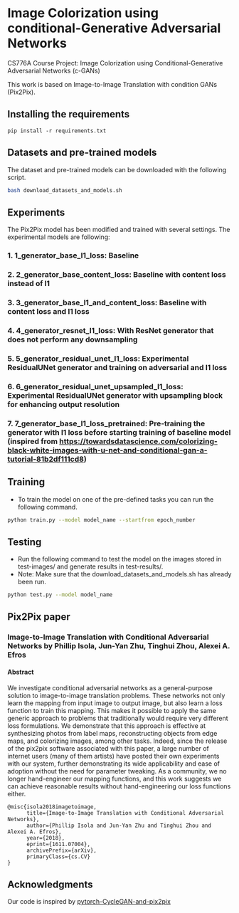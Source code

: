 # Image Colorization using conditional-Generative Adversarial Networks
 CS776A Course Project: Image Colorization using Conditional-Generative Adversarial Networks (c-GANs)

This work is based on Image-to-Image Translation with condition GANs (Pix2Pix).

## Installing the requirements
```
pip install -r requirements.txt
```

## Datasets and pre-trained models

The dataset and pre-trained models can be downloaded with the following script.
```bash
bash download_datasets_and_models.sh
```

## Experiments

The Pix2Pix model has been modified and trained with several settings. The experimental models are following:
### 1. 1_generator_base_l1_loss: Baseline
### 2. 2_generator_base_content_loss: Baseline with content loss instead of l1
### 3. 3_generator_base_l1_and_content_loss: Baseline with content loss and l1 loss
### 4. 4_generator_resnet_l1_loss: With ResNet generator that does not perform any downsampling
### 5. 5_generator_residual_unet_l1_loss: Experimental ResidualUNet generator and training on adversarial and l1 loss
### 6. 6_generator_residual_unet_upsampled_l1_loss: Experimental ResidualUNet generator with upsampling block for enhancing output resolution
### 7. 7_generator_base_l1_loss_pretrained: Pre-training the generator with l1 loss before starting training of baseline model (inspired from  https://towardsdatascience.com/colorizing-black-white-images-with-u-net-and-conditional-gan-a-tutorial-81b2df111cd8)

## Training
- To train the model on one of the pre-defined tasks you can run the following command.
```bash
python train.py --model model_name --startfrom epoch_number
```

## Testing
- Run the following command to test the model on the images stored in test-images/ and generate results in test-results/.
- Note: Make sure that the download_datasets_and_models.sh has already been run.
```bash
python test.py --model model_name
```

## Pix2Pix paper
### Image-to-Image Translation with Conditional Adversarial Networks by Phillip Isola, Jun-Yan Zhu, Tinghui Zhou, Alexei A. Efros

#### Abstract
We investigate conditional adversarial networks as a general-purpose solution to image-to-image translation problems. These networks not only learn the mapping from input image to output image, but also learn a loss function to train this mapping. This makes it possible to apply the same generic approach to problems that traditionally would require very different loss formulations. We demonstrate that this approach is effective at synthesizing photos from label maps, reconstructing objects from edge maps, and colorizing images, among other tasks. Indeed, since the release of the pix2pix software associated with this paper, a large number of internet users (many of them artists) have posted their own experiments with our system, further demonstrating its wide applicability and ease of adoption without the need for parameter tweaking. As a community, we no longer hand-engineer our mapping functions, and this work suggests we can achieve reasonable results without hand-engineering our loss functions either.
```
@misc{isola2018imagetoimage,
      title={Image-to-Image Translation with Conditional Adversarial Networks}, 
      author={Phillip Isola and Jun-Yan Zhu and Tinghui Zhou and Alexei A. Efros},
      year={2018},
      eprint={1611.07004},
      archivePrefix={arXiv},
      primaryClass={cs.CV}
}
```

## Acknowledgments
Our code is inspired by [pytorch-CycleGAN-and-pix2pix](https://github.com/junyanz/pytorch-CycleGAN-and-pix2pix)
